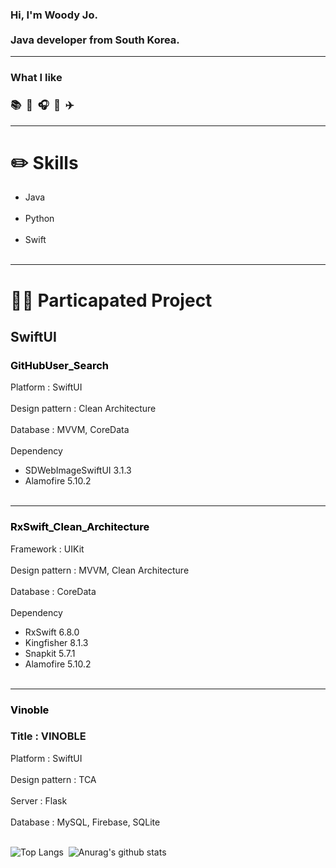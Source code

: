 <div align=left>
  
  ### Hi, I'm Woody Jo.<br><br>Java developer from South Korea.
  
  <hr>

  ### What I like
  <h3>📚&nbsp;&nbsp;🍳&nbsp;&nbsp;🎧&nbsp;&nbsp;📸&nbsp;&nbsp;✈️</h3>
  <hr>
  
  # ✏️ Skills
  
  <ul> 
      <li>Java</li><br>
      <li>Python</li><br>
      <li>Swift</li><br>
  </ul>
  <hr>

  <!-- Project start -->
  # 👨‍💻 Particapated Project

  ## SwiftUI
  <!-- ### [GitHubUser_Search](https://github.com/likewoody/GitHubUser_Search) 
  -->
  
  <h3><a href="https://github.com/likewoody/GitHubUser_Search" style="color: black; text-decoration: none;">GitHubUser_Search</a></h3>
  
  
  Platform : SwiftUI<br><br>
  Design pattern : Clean Architecture<br><br>
  Database : MVVM, CoreData<br><br>
  Dependency<br>
  - SDWebImageSwiftUI 3.1.3
  - Alamofire 5.10.2<br><br>

  <hr>
  <h3><a href="https://github.com/likewoody/RxSwift_Clean_Architecture" style="color: black; text-decoration: none;">RxSwift_Clean_Architecture</a></h3>
  
  Framework : UIKit<br><br>
  Design pattern : MVVM, Clean Architecture<br><br>
  Database : CoreData<br><br>
  Dependency<br>
  - RxSwift 6.8.0
  - Kingfisher 8.1.3
  - Snapkit 5.7.1
  - Alamofire 5.10.2<br><br>

  <hr>

  
  <!-- VINOBLE -->
  <h3>
      <a href="https://github.com/likewoody/Vinoble" style="color: black; text-decoration: none;">Vinoble</a>
  </h3>

  ### Title : VINOBLE

  Platform : SwiftUI<br><br>
  Design pattern : TCA<br><br>
  Server : Flask<br><br>
  Database : MySQL, Firebase, SQLite<br><br>
  


  <!-- final showing skills visually -->
  <!-- 1.가장 많이 사용하는 언어 --><!-- 2.Github stats -->
  ![Top Langs](https://github-readme-stats.vercel.app/api/top-langs/?username=likewoody&layout=compact&theme=gruvbox)&nbsp;&nbsp;![Anurag's github stats](https://github-readme-stats.vercel.app/api?username=likewoody&show_icons=true&theme=gruvbox)

</div>
  



<!--
**likewoody/likewoody** is a ✨ _special_ ✨ repository because its `README.md` (this file) appears on your GitHub profile.

Here are some ideas to get you started:

- 🔭 I’m currently working on ...
- 🌱 I’m currently learning ...
- 👯 I’m looking to collaborate on ...
- 🤔 I’m looking for help with ...
- 💬 Ask me about ...
- 📫 How to reach me: ...
- 😄 Pronouns: ...
- ⚡ Fun fact: ...
-->

